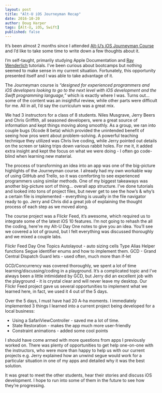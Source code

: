 ```yaml
---
layout: post
title: "Alt-U iOS Journeyman Recap"
date: 2016-10-20
author: Doug Harper
tags: [Alt-U, iOS, Swift]
published: false
---
```


It’s been almost 2 months since I attended [Alt-U’s iOS Journeyman Course](http://www.fivepackcreative.com/ios-journeyman/ "Alt-U Journeyman Bootcamp") and I’d like to take some time to write down a few thoughts about it. 

I’m self-taught, primarily studying Apple Documentation and [Ray Wenderlich](https://www.raywenderlich.com "RayWenderlich.com") tutorials.  I’ve been curious about bootcamps but nothing seemed to make sense in my current situation.  Fortunately, this opportunity presented itself and I was able to take advantage of it.  

The Journeyman course is *“designed for experienced programmers and iOS developers looking to go to the next level with iOS development and the Swift programming language,”* which is exactly where I was.  Turns out… some of the content was an insightful review, while other parts were difficult for me.  All in all, I’d say the curriculum was a great mix.

We had 3 instructors for a class of 8 students.  Niles Musgrave, Jerry Beers and Chris Griffith, all seasoned developers, were a great source of information and kept things moving along smoothly. As a group, we ran into couple bugs (Xcode 8 beta) which provided the unintended benefit of seeing how pros went about problem-solving.  A powerful teaching technique they utilized was Chris live coding, while Jerry pointed out details on the screen or taking trips down various rabbit holes.  For me it, it added extra insight and kept the focus on what we were doing - I often go code-blind when learning new material.

The process of transforming an idea into an app was one of the big-picture highlights of the Journeyman course.  I already had my own workable way of using GitHub and Trello, so it was comforting to see experienced programmers using similar methods.  One of my biggest takeaways was another big-picture sort of thing… overall app structure.  I’ve done tutorials and looked into tons of project files, but never get to see the how’s & why’s a certain file is implemented - everything is usually in the file navigator ready to go.  Jerry and Chris did a great job of explaining the thought process of each step as we moved along.


The course project was a Flickr Feed, it’s awesome, which required us to integrate some of the latest iOS 10 features.  I’m not going to rehash the all the coding, here're my Alt-U Day One notes to give you an idea.  You’ll see we covered a lot of ground, but I felt everything was discussed thoroughly and we mixed a couple labs.

Flickr Feed Day One Topics
Autolayout - auto sizing cells
Type Alias
Helper functions
Segue identifier enums and how to implement them.
GCD - Grand Central Dispatch
Guard lets - used often, much more than if-let

GCD/Concurrency was covered thoroughly, we spent a lot of time learning/discussing/coding in a playground.  It’s a complicated topic and I’ve always been a little intimidated by GCD, but Jerry did an excellent job with the playground - it is crystal clear and will never leave my desktop.  Our Flickr Feed project gave us several opportunities to implement what we learned here, in fact, we used it 4 out of the 5 days. 

Over the 5 days, I must have had 20 A-ha moments.  I immediately implemented 3 things I learned into a current project being developed for a local business: 

- Using a SafariViewController - saved me a lot of time.
- State Restoration - makes the app much more user-friendly
- Constraint animations - added some cool points

I should have come armed with more questions from apps I previously worked on.  There was plenty of opportunities to get help one-on-one with the instructors, who were more than happy to help us with our current projects e.g. Jerry explained how an unwind segue would work for a particular situation in one of my apps and detailed why it was the best solution.  

It was great to meet the other students, hear their stories and discuss iOS development.  I hope to run into some of them in the future to see how they’re progressing. 


